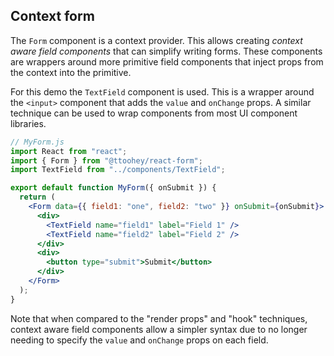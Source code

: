 ## Context form

The `Form` component is a context provider. This allows creating _context aware field components_
that can simplify writing forms. These components are wrappers around more
primitive field components that inject props from the context into the primitive.

For this demo the `TextField` component is used. This is a wrapper around the
`<input>` component that adds the `value` and `onChange` props. A similar
technique can be used to wrap components from most UI component libraries.

```jsx
// MyForm.js
import React from "react";
import { Form } from "@ttoohey/react-form";
import TextField from "../components/TextField";

export default function MyForm({ onSubmit }) {
  return (
    <Form data={{ field1: "one", field2: "two" }} onSubmit={onSubmit}>
      <div>
        <TextField name="field1" label="Field 1" />
        <TextField name="field2" label="Field 2" />
      </div>
      <div>
        <button type="submit">Submit</button>
      </div>
    </Form>
  );
}
```

Note that when compared to the "render props" and "hook" techniques, context
aware field components allow a simpler syntax due to no longer needing to
specify the `value` and `onChange` props on each field.
